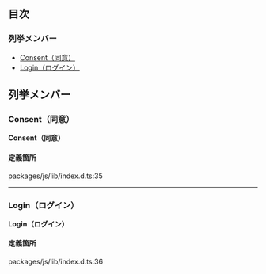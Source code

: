 ## 目次

### 列挙メンバー

- [Consent（同意）](Prompt.md#consent)
- [Login（ログイン）](Prompt.md#login)

## 列挙メンバー

### Consent（同意）

**Consent（同意）**

#### 定義箇所

packages/js/lib/index.d.ts:35

---

### Login（ログイン）

**Login（ログイン）**

#### 定義箇所

packages/js/lib/index.d.ts:36